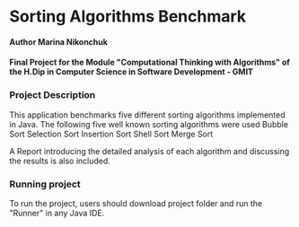 # Sorting Algorithms Benchmark

#### Author Marina Nikonchuk
#### Final Project for the Module "Computational Thinking with Algorithms" of the H.Dip in Computer Science in Software Development - GMIT

### Project Description
This application benchmarks five different sorting algorithms implemented in Java. The following five well known sorting algorithms were used
Bubble Sort
Selection Sort
Insertion Sort
Shell Sort
Merge Sort

A Report introducing the detailed analysis of each algorithm and discussing the results is also included. 

### Running project
To run the project, users should download project folder and run the "Runner" in any Java IDE.
